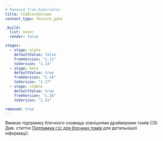```yaml
---
# Removed from Kubernetes
title: CSIBlockVolume
content_type: feature_gate

_build:
  list: never
  render: false

stages:
  - stage: alpha
    defaultValue: false
    fromVersion: "1.11"
    toVersion: "1.13"
  - stage: beta
    defaultValue: true
    fromVersion: "1.14"
    toVersion: "1.17"
  - stage: stable
    defaultValue: true
    fromVersion: "1.18"
    toVersion: "1.21"

removed: true
---
```

Вмикає підтримку блочного сховища зовнішніми драйверами томів CSI. Див. статтю [Підтримка `CSI` для блочних томів](/docs/concepts/storage/volumes/#csi-raw-block-volume-support) для детальнішої інформації.
